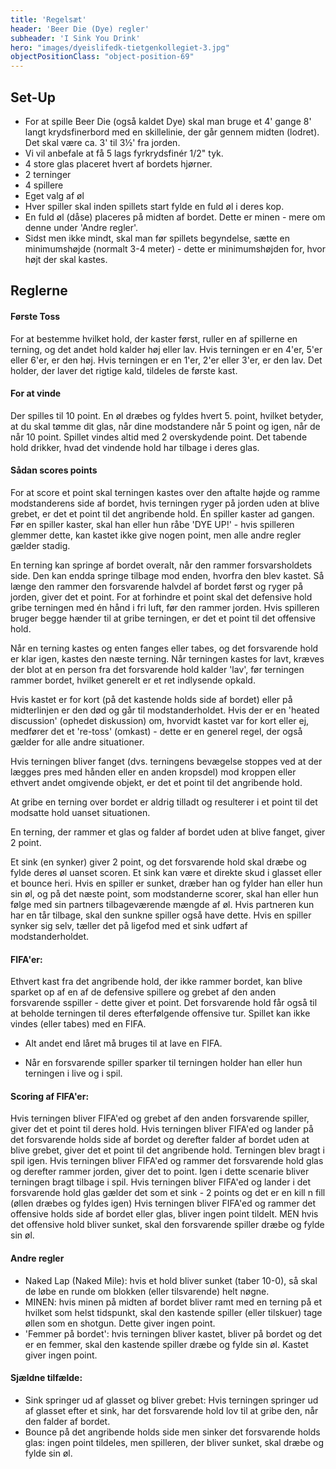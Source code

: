 ```yaml
---
title: 'Regelsæt'
header: 'Beer Die (Dye) regler'
subheader: 'I Sink You Drink'
hero: "images/dyeislifedk-tietgenkollegiet-3.jpg"
objectPositionClass: "object-position-69"
---
```


## Set-Up

* For at spille Beer Die (også kaldet Dye) skal man bruge et 4' gange 8' langt krydsfinerbord med en skillelinie, der går gennem midten (lodret). Det skal være ca. 3' til 3½' fra jorden.
* Vi vil anbefale at få 5 lags fyrkrydsfinér 1/2" tyk.
* 4 store glas placeret hvert af bordets hjørner.
* 2 terninger
* 4 spillere
* Eget valg af øl
* Hver spiller skal inden spillets start fylde en fuld øl i deres kop.
* En fuld øl (dåse) placeres på midten af bordet. Dette er minen - mere om denne under 'Andre regler'.
* Sidst men ikke mindt, skal man før spillets begyndelse, sætte en minimumshøjde (normalt 3-4 meter) - dette er minimumshøjden for, hvor højt der skal kastes.

## Reglerne

#### Første Toss

For at bestemme hvilket hold, der kaster først, ruller en af spillerne en terning, og det andet hold kalder høj eller lav. Hvis terningen er en 4'er, 5'er eller 6'er, er den høj. Hvis terningen er en 1'er, 2'er eller 3'er, er den lav. Det holder, der laver det rigtige kald, tildeles de første kast.

#### For at vinde

Der spilles til 10 point. En øl dræbes og fyldes hvert 5. point, hvilket betyder, at du skal tømme dit glas, når dine modstandere når 5 point og igen, når de når 10 point. Spillet vindes altid med 2 overskydende point. Det tabende hold drikker, hvad det vindende hold har tilbage i deres glas.

#### Sådan scores points

For at score et point skal terningen kastes over den aftalte højde og ramme modstanderens side af bordet, hvis terningen ryger på jorden uden at blive grebet, er det et point til det angribende hold. Én spiller kaster ad gangen. Før en spiller kaster, skal han eller hun råbe 'DYE UP!' - hvis spilleren glemmer dette, kan kastet ikke give nogen point, men alle andre regler gælder stadig.

En terning kan springe af bordet overalt, når den rammer forsvarsholdets side. Den kan endda springe tilbage mod enden, hvorfra den blev kastet. Så længe den rammer den forsvarende halvdel af bordet først og ryger på jorden, giver det et point. For at forhindre et point skal det defensive hold gribe terningen med én hånd i fri luft, før den rammer jorden. Hvis spilleren bruger begge hænder til at gribe terningen, er det et point til det offensive hold.

Når en terning kastes og enten fanges eller tabes, og det forsvarende hold er klar igen, kastes den næste terning. Når terningen kastes for lavt, kræves der blot at en person fra det forsvarende hold kalder 'lav', før terningen rammer bordet, hvilket generelt er et ret indlysende opkald.

Hvis kastet er for kort (på det kastende holds side af bordet) eller på midterlinjen er den død og går til modstanderholdet. Hvis der er en 'heated discussion' (ophedet diskussion) om, hvorvidt kastet var for kort eller ej, medfører det et 're-toss' (omkast) - dette er en generel regel, der også gælder for alle andre situationer.

Hvis terningen bliver fanget (dvs. terningens bevægelse stoppes ved at der lægges pres med hånden eller en anden kropsdel) mod kroppen eller ethvert andet omgivende objekt, er det et point til det angribende hold.

At gribe en terning over bordet er aldrig tilladt og resulterer i et point til det modsatte hold uanset situationen.

En terning, der rammer et glas og falder af bordet uden at blive fanget, giver 2 point.

Et sink (en synker) giver 2 point, og det forsvarende hold skal dræbe og fylde deres øl uanset scoren. Et sink kan være et direkte skud i glasset eller et bounce heri. Hvis en spiller er sunket, dræber han og fylder han eller hun sin øl, og på det næste point, som modstanderne scorer, skal han eller hun følge med sin partners tilbageværende mængde af øl. Hvis partneren kun har en tår tilbage, skal den sunkne spiller også have dette. Hvis en spiller synker sig selv, tæller det på ligefod med et sink udført af modstanderholdet.

#### FIFA'er:

Ethvert kast fra det angribende hold, der ikke rammer bordet, kan blive sparket op af en af de defensive spillere og grebet af den anden forsvarende sspiller - dette giver et point. Det forsvarende hold får også til at beholde terningen til deres efterfølgende offensive tur. Spillet kan ikke vindes (eller tabes) med en FIFA.

- Alt andet end låret må bruges til at lave en FIFA.

- Når en forsvarende spiller sparker til terningen holder han eller hun terningen i live og i spil.

#### Scoring af FIFA'er:

Hvis terningen bliver FIFA'ed og grebet af den anden forsvarende spiller, giver det et point til deres hold.
Hvis terningen bliver FIFA'ed og lander på det forsvarende holds side af bordet og derefter falder af bordet uden at blive grebet, giver det et point til det angribende hold. Terningen blev bragt i spil igen.
Hvis terningen bliver FIFA'ed og rammer det forsvarende hold glas og derefter rammer jorden, giver det to point. Igen i dette scenarie bliver terningen bragt tilbage i spil.
Hvis terningen bliver FIFA'ed og lander i det forsvarende hold glas gælder det som et sink - 2 points og det er en kill n fill (øllen dræbes og fyldes igen)
Hvis terningen bliver FIFA'ed og rammer det offensive holds side af bordet eller glas, bliver ingen point tildelt. MEN hvis det offensive hold bliver sunket, skal den forsvarende spiller dræbe og fylde sin øl.


#### Andre regler

* Naked Lap (Naked Mile): hvis et hold bliver sunket (taber 10-0), så skal de løbe en runde om blokken (eller tilsvarende) helt nøgne.
* MINEN: hvis minen på midten af bordet bliver ramt med en terning på et hvilket som helst tidspunkt, skal den kastende spiller (eller tilskuer) tage øllen som en shotgun. Dette giver ingen point.
* 'Femmer på bordet': hvis terningen bliver kastet, bliver på bordet og det er en femmer, skal den kastende spiller dræbe og fylde sin øl. Kastet giver ingen point.

#### Sjældne tilfælde:

* Sink springer ud af glasset og bliver grebet: Hvis terningen springer ud af glasset efter et sink, har det forsvarende hold lov til at gribe den, når den falder af bordet.
* Bounce på det angribende holds side men sinker det forsvarende holds glas: ingen point tildeles, men spilleren, der bliver sunket, skal dræbe og fylde sin øl.

